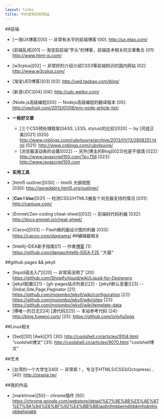 ```yaml
---
layout: links
title: 平时发现的好网站
---
```

##前端
+ [一淘UX博客][00] -- 非常有水平的前端博客
[00]: http://ux.etao.com/
+ [前端乱炖][01] -- 淘宝前前端“芋头”的博客，前端技术相关的文章集合
[01]: http://www.html-js.com/
+ [w3cplus][02] -- 非常好的介绍介绍CSS3等前端知识的国内网站
[02]: http://www.w3cplus.com/
+ [淘宝UED博客][03]
[03]: http://ued.taobao.com/blog/
+ [新浪UDC][04]
[04]: http://udc.weibo.com/
+ [Node.js高级编程][05] -- Nodejs高级编程的翻译版本
[05]: http://yaohuiji.com/2013/01/08/pro-node-article-list/
+ **一些好文章**
  + [三个CSS预处理框架(SASS, LESS, stylus)的比较][020] -- by [司徒正美][021]
[020]: http://www.cnblogs.com/rubylouvre/archive/2013/01/13/2858251.html
[021]: http://www.cnblogs.com/rubylouvre/
  + [浏览器滚动条的设置][022] -- 另外[博主的Blog][023]也是不错滴
[022]: http://www.javascript100.com/?p=756
[023]: http://www.javascript100.com

+  **实用工具**  
  + [html5 outliner][030] -- html5 大纲视图  
[030]: http://gsnedders.html5.org/outliner/
  + [**Can I Use**][031] -- 检测CSS3/HTML5被各个浏览器支持的情况
[031]: http://caniuse.com/
  + [Emmet/Zen-coding cheat-sheet][032] -- 前端码代码利器
[032]: http://docs.emmet.io/cheat-sheet/
  + [Cacoo][033] -- Flash做的画设计图的利器
[033]: https://cacoo.com/diagrams/
##编辑器相关
+ [Intellij-IDEA新手指南][1] -- 作者[博客](http://ooxx.me/)
[1]: https://github.com/damao/Intellij-IDEA-F2E "大猫"

##github pages && jekyll
+ [liquid语法入门][20] -- 非常简洁明了
[20]: https://github.com/Shopify/liquid/wiki/Liquid-for-Designers
+ [jekyll配置][21] - [gh-pages站点列表][22] - [jekyll默认变量][23] -- Global,Site,Page,Paginator
[21]: https://github.com/mojombo/jekyll/wiki/configuration
[22]: https://github.com/mojombo/jekyll/wiki/sites
[23]: https://github.com/mojombo/jekyll/wiki/template-data
+ [傅唯一的日志][24] [源代码][25] -- 本站参考代码
[24]: http://blog.fuweiyi.com/
[25]: https://github.com/onlyfu/logs

##Linux相关
+ [Sed][30] [Awk][31]
[30]: http://coolshell.cn/articles/9104.html "coolshell博文"
[31]: http://coolshell.cn/articles/9070.html "coolshell博文"

##艺术
+ [台湾的一个大学生][40] -- 非常屌！，专注于HTML5/CSS3/Octopress/...
[40]: http://zespia.tw/

##我的作品
+ [markitnow][50]-- chrome插件
[50]: https://chrome.google.com/webstore/detail/%E7%8E%8B%E5%AE%87%E7%9A%84%E6%8F%92%E4%BB%B6/aobnfmbbemdjhbkmfodmhopbbehpiakb
